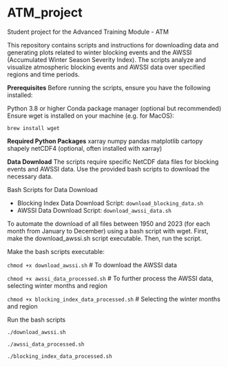 # ATM_project
Student project for the Advanced Training Module - ATM

This repository contains scripts and instructions for downloading data and generating plots related to winter blocking events and the AWSSI (Accumulated Winter Season Severity Index). The scripts analyze and visualize atmospheric blocking events and AWSSI data over specified regions and time periods.

__Prerequisites__
Before running the scripts, ensure you have the following installed:

Python 3.8 or higher
Conda package manager (optional but recommended)
Ensure wget is installed on your machine (e.g. for MacOS):

```brew install wget```

__Required Python Packages__
xarray
numpy
pandas
matplotlib
cartopy
shapely
netCDF4 (optional, often installed with xarray)

__Data Download__
The scripts require specific NetCDF data files for blocking events and AWSSI data. Use the provided bash scripts to download the necessary data.

Bash Scripts for Data Download
- Blocking Index Data Download Script: ```download_blocking_data.sh```
- AWSSI Data Download Script: ```download_awssi_data.sh```

To automate the download of all files between 1950 and 2023 (for each month from January to December) using a bash script with wget.
First, make the download_awssi.sh script executable. Then, run the script.

Make the bash scripts executable:

```chmod +x download_awssi.sh``` # To download the AWSSI data

```chmod +x awssi_data_processed.sh``` # To further process the AWSSI data, selecting winter months and region

```chmod +x blocking_index_data_processed.sh``` # Selecting the winter months and region

Run the bash scripts

```./download_awssi.sh```

```./awssi_data_processed.sh```

```./blocking_index_data_processed.sh```
